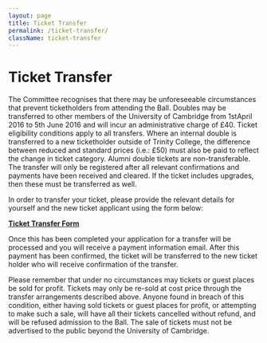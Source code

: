 ```yaml
---
layout: page
title: Ticket Transfer
permalink: /ticket-transfer/
className: ticket-transfer
---
```


# Ticket Transfer

The Committee recognises that there may be unforeseeable circumstances that prevent ticketholders from attending the Ball. Doubles may be transferred to other members of the University of Cambridge from 1stApril 2016 to 5th June 2016 and will incur an administrative charge of £40. Ticket eligibility conditions apply to all transfers. Where an internal double is transferred to a new ticketholder outside of Trinity College, the difference between reduced and standard prices (i.e.: £50) must also be paid to reflect the change in ticket category. Alumni double tickets are non-transferable. The transfer will only be registered after all relevant confirmations and payments have been received and cleared. If the ticket includes upgrades, then these must be transferred as well.

In order to transfer your ticket, please provide the relevant details for yourself and the new ticket applicant using the form below: 

[**Ticket Transfer Form <i class="double right angle icon"></i>**](https://docs.google.com/forms/d/1jdYGH9LaSDN2v2aBSckEm5L6PcdsgIXQ9q7GGY0t9SI/viewform)

Once this has been completed your application for a transfer will be processed and you will receive a payment information email. After this payment has been confirmed, the ticket will be transferred to the new ticket holder who will receive confirmation of the transfer.

Please remember that under no circumstances may tickets or guest places be sold for profit. Tickets may only be re-sold at cost price through the transfer arrangements described above. Anyone found in breach of this condition, either having sold tickets or guest places for profit, or attempting to make such a sale, will have all their tickets cancelled without refund, and will be refused admission to the Ball. The sale of tickets must not be advertised to the public beyond the University of Cambridge.
